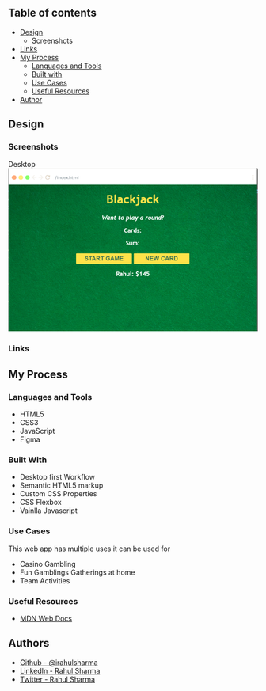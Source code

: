## Table of contents
* [Design](https://github.com/israhulsharma/game-black-jack/tree/main#design)
  * Screenshots 
* [Links](https://github.com/israhulsharma/game-black-jack/tree/main#links)
* [My Process](https://github.com/israhulsharma/game-black-jack/tree/main#my-process) 
  * [Languages and Tools](https://github.com/israhulsharma/game-black-jack/tree/main#languages-and-tools)
  * [Built with](https://github.com/israhulsharma/game-black-jack/tree/main#built-with)
  * [Use Cases](https://github.com/israhulsharma/game-black-jack/tree/main#use-cases)
  * [Useful Resources](https://github.com/israhulsharma/game-black-jack/tree/main#useful-resources)
* [Author](https://github.com/israhulsharma/game-black-jack/tree/main#author)
## Design
### Screenshots
Desktop
![](https://github.com/israhulsharma/game-black-jack/blob/main/images/black-jack-screenshot.png)

### Links

## My Process
### Languages and Tools
- HTML5
- CSS3
- JavaScript
- Figma

### Built With
- Desktop first Workflow
- Semantic HTML5 markup
- Custom CSS Properties
- CSS Flexbox
- Vainlla Javascript

### Use Cases
This web app has multiple uses it can be used for
- Casino Gambling 
- Fun Gamblings Gatherings at home
- Team Activities

### Useful Resources
- [MDN Web Docs](https://developer.mozilla.org/en-US/)

## Authors
- [Github - @irahulsharma](https://www.github.com/irahulsharma)
- [LinkedIn - Rahul Sharma](https://www.linkedin.com/in/irahulsharma)
- [Twitter - Rahul Sharma](www.twitter.com/irahulsharma)

